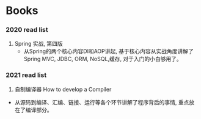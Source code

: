 # Books

### 2020 read list
1. Spring 实战, 第四版
   - 从Spring的两个核心内容DI和AOP讲起, 基于核心内容从实战角度讲解了Spring MVC, JDBC, ORM, NoSQL,缓存, 对于入门的小白够用了。

### 2021 read list
1. 自制编译器 How to develop a Compiler
  - 从源码到编译、汇编、链接、运行等各个环节讲解了程序背后的事情, 重点放在了编译部分。
